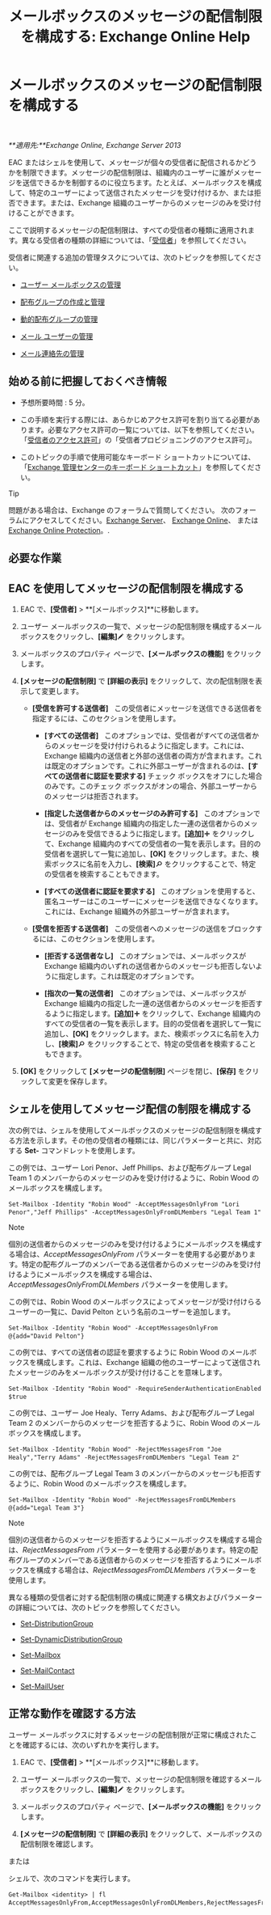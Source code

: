 ﻿---
title: 'メールボックスのメッセージの配信制限を構成する: Exchange Online Help'
TOCTitle: メールボックスのメッセージの配信制限を構成する
ms:assetid: c4b8b89f-3dbe-4cb8-8839-9a4e8067e00c
ms:mtpsurl: https://technet.microsoft.com/ja-jp/library/Bb397214(v=EXCHG.150)
ms:contentKeyID: 50555869
ms.date: 05/22/2018
mtps_version: v=EXCHG.150
ms.translationtype: HT
---

# メールボックスのメッセージの配信制限を構成する

 

_**適用先:**Exchange Online, Exchange Server 2013_

EAC またはシェルを使用して、メッセージが個々の受信者に配信されるかどうかを制限できます。メッセージの配信制限は、組織内のユーザーに誰がメッセージを送信できるかを制御するのに役立ちます。たとえば、メールボックスを構成して、特定のユーザーによって送信されたメッセージを受け付けるか、または拒否できます。または、Exchange 組織のユーザーからのメッセージのみを受け付けることができます。

ここで説明するメッセージの配信制限は、すべての受信者の種類に適用されます。異なる受信者の種類の詳細については、「[受信者](recipients-exchange-2013-help.md)」を参照してください。

受信者に関連する追加の管理タスクについては、次のトピックを参照してください。

  - [ユーザー メールボックスの管理](manage-user-mailboxes-exchange-2013-help.md)

  - [配布グループの作成と管理](create-and-manage-distribution-groups-exchange-2013-help.md)

  - [動的配布グループの管理](manage-dynamic-distribution-groups-exchange-2013-help.md)

  - [メール ユーザーの管理](manage-mail-users-exchange-2013-help.md)

  - [メール連絡先の管理](manage-mail-contacts-exchange-2013-help.md)

## 始める前に把握しておくべき情報

  - 予想所要時間 : 5 分。

  - この手順を実行する際には、あらかじめアクセス許可を割り当てる必要があります。必要なアクセス許可の一覧については、以下を参照してください。「[受信者のアクセス許可](recipients-permissions-exchange-2013-help.md)」の「受信者プロビジョニングのアクセス許可」。

  - このトピックの手順で使用可能なキーボード ショートカットについては、「[Exchange 管理センターのキーボード ショートカット](keyboard-shortcuts-in-the-exchange-admin-center-exchange-online-protection-help.md)」を参照してください。


> [!TIP]
> 問題がある場合は、Exchange のフォーラムで質問してください。 次のフォーラムにアクセスしてください。<A href="https://go.microsoft.com/fwlink/p/?linkid=60612">Exchange Server</A>、 <A href="https://go.microsoft.com/fwlink/p/?linkid=267542">Exchange Online</A>、 または <A href="https://go.microsoft.com/fwlink/p/?linkid=285351">Exchange Online Protection</A>。.



## 必要な作業

## EAC を使用してメッセージの配信制限を構成する

1.  EAC で、**\[受信者\]** \> **\[メールボックス\]**に移動します。

2.  ユーザー メールボックスの一覧で、メッセージの配信制限を構成するメールボックスをクリックし、**\[編集\]**![編集アイコン](images/Bb124582.6f53ccb2-1f13-4c02-bea0-30690e6ea71d(EXCHG.150).gif "編集アイコン") をクリックします。

3.  メールボックスのプロパティ ページで、**\[メールボックスの機能\]** をクリックします。

4.  **\[メッセージの配信制限\]** で **\[詳細の表示\]** をクリックして、次の配信制限を表示して変更します。
    
      - **\[受信を許可する送信者\]**   この受信者にメッセージを送信できる送信者を指定するには、このセクションを使用します。
        
          - **\[すべての送信者\]**   このオプションでは、受信者がすべての送信者からのメッセージを受け付けられるように指定します。これには、Exchange 組織内の送信者と外部の送信者の両方が含まれます。これは既定のオプションです。これに外部ユーザーが含まれるのは、**\[すべての送信者に認証を要求する\]** チェック ボックスをオフにした場合のみです。このチェック ボックスがオンの場合、外部ユーザーからのメッセージは拒否されます。
        
          - **\[指定した送信者からのメッセージのみ許可する\]**   このオプションでは、受信者が Exchange 組織内の指定した一連の送信者からのメッセージのみを受信できるように指定します。**\[追加\]**![\[追加\] アイコン](images/JJ218640.c1e75329-d6d7-4073-a27d-498590bbb558(EXCHG.150).gif "[追加] アイコン") をクリックして、Exchange 組織内のすべての受信者の一覧を表示します。目的の受信者を選択して一覧に追加し、**\[OK\]** をクリックします。また、検索ボックスに名前を入力し、**\[検索\]**![\[検索\] アイコン](images/Dn624163.773574d0-9b92-4cab-9f6b-81532c7418b9(EXCHG.150).gif "[検索] アイコン") をクリックすることで、特定の受信者を検索することもできます。
        
          - **\[すべての送信者に認証を要求する\]**   このオプションを使用すると、匿名ユーザーはこのユーザーにメッセージを送信できなくなります。これには、Exchange 組織外の外部ユーザーが含まれます。
    
      - **\[受信を拒否する送信者\]**   この受信者へのメッセージの送信をブロックするには、このセクションを使用します。
        
          - **\[拒否する送信者なし\]**   このオプションでは、メールボックスが Exchange 組織内のいずれの送信者からのメッセージも拒否しないように指定します。これは既定のオプションです。
        
          - **\[指次の一覧の送信者\]**   このオプションでは、メールボックスが Exchange 組織内の指定した一連の送信者からのメッセージを拒否するように指定します。**\[追加\]**![\[追加\] アイコン](images/JJ218640.c1e75329-d6d7-4073-a27d-498590bbb558(EXCHG.150).gif "[追加] アイコン") をクリックして、Exchange 組織内のすべての受信者の一覧を表示します。目的の受信者を選択して一覧に追加し、**\[OK\]** をクリックします。また、検索ボックスに名前を入力し、**\[検索\]**![\[検索\] アイコン](images/Dn624163.773574d0-9b92-4cab-9f6b-81532c7418b9(EXCHG.150).gif "[検索] アイコン") をクリックすることで、特定の受信者を検索することもできます。

5.  **\[OK\]** をクリックして **\[メッセージの配信制限\]** ページを閉じ、**\[保存\]** をクリックして変更を保存します。

## シェルを使用してメッセージ配信の制限を構成する

次の例では、シェルを使用してメールボックスのメッセージの配信制限を構成する方法を示します。その他の受信者の種類には、同じパラメーターと共に、対応する **Set-** コマンドレットを使用します。

この例では、ユーザー Lori Penor、Jeff Phillips、および配布グループ Legal Team 1 のメンバーからのメッセージのみを受け付けるように、Robin Wood のメールボックスを構成します。

    Set-Mailbox -Identity "Robin Wood" -AcceptMessagesOnlyFrom "Lori Penor","Jeff Phillips" -AcceptMessagesOnlyFromDLMembers "Legal Team 1"


> [!NOTE]
> 個別の送信者からのメッセージのみを受け付けるようにメールボックスを構成する場合は、<EM>AcceptMessagesOnlyFrom</EM> パラメーターを使用する必要があります。特定の配布グループのメンバーである送信者からのメッセージのみを受け付けるようにメールボックスを構成する場合は、<EM>AcceptMessagesOnlyFromDLMembers</EM> パラメーターを使用します。



この例では、Robin Wood のメールボックスによってメッセージが受け付けらるユーザーの一覧に、David Pelton という名前のユーザーを追加します。

    Set-Mailbox -Identity "Robin Wood" -AcceptMessagesOnlyFrom @{add="David Pelton"}

この例では、すべての送信者の認証を要求するように Robin Wood のメールボックスを構成します。これは、Exchange 組織の他のユーザーによって送信されたメッセージのみをメールボックスが受け付けることを意味します。

    Set-Mailbox -Identity "Robin Wood" -RequireSenderAuthenticationEnabled $true

この例では、ユーザー Joe Healy、Terry Adams、および配布グループ Legal Team 2 のメンバーからのメッセージを拒否するように、Robin Wood のメールボックスを構成します。

    Set-Mailbox -Identity "Robin Wood" -RejectMessagesFrom "Joe Healy","Terry Adams" -RejectMessagesFromDLMembers "Legal Team 2"

この例では、配布グループ Legal Team 3 のメンバーからのメッセージも拒否するように、Robin Wood のメールボックスを構成します。

    Set-Mailbox -Identity "Robin Wood" -RejectMessagesFromDLMembers @{add="Legal Team 3"}


> [!NOTE]
> 個別の送信者からのメッセージを拒否するようにメールボックスを構成する場合は、<EM>RejectMessagesFrom</EM> パラメーターを使用する必要があります。特定の配布グループのメンバーである送信者からのメッセージを拒否するようにメールボックスを構成する場合は、<EM>RejectMessagesFromDLMembers</EM> パラメーターを使用します。



異なる種類の受信者に対する配信制限の構成に関連する構文およびパラメーターの詳細については、次のトピックを参照してください。

  - [Set-DistributionGroup](https://technet.microsoft.com/ja-jp/library/bb124955\(v=exchg.150\))

  - [Set-DynamicDistributionGroup](https://technet.microsoft.com/ja-jp/library/bb123796\(v=exchg.150\))

  - [Set-Mailbox](https://technet.microsoft.com/ja-jp/library/bb123981\(v=exchg.150\))

  - [Set-MailContact](https://technet.microsoft.com/ja-jp/library/aa995950\(v=exchg.150\))

  - [Set-MailUser](https://technet.microsoft.com/ja-jp/library/aa995971\(v=exchg.150\))

## 正常な動作を確認する方法

ユーザー メールボックスに対するメッセージの配信制限が正常に構成されたことを確認するには、次のいずれかを実行します。

1.  EAC で、**\[受信者\]** \> **\[メールボックス\]**に移動します。

2.  ユーザー メールボックスの一覧で、メッセージの配信制限を確認するメールボックスをクリックし、**\[編集\]**![編集アイコン](images/Bb124582.6f53ccb2-1f13-4c02-bea0-30690e6ea71d(EXCHG.150).gif "編集アイコン") をクリックします。

3.  メールボックスのプロパティ ページで、**\[メールボックスの機能\]** をクリックします。

4.  **\[メッセージの配信制限\]** で **\[詳細の表示\]** をクリックして、メールボックスの配信制限を確認します。

または

シェルで、次のコマンドを実行します。

    Get-Mailbox <identity> | fl AcceptMessagesOnlyFrom,AcceptMessagesOnlyFromDLMembers,RejectMessagesFrom,RejectMessagesFromDLMembers,RequireSenderAuthenticationEnabled

